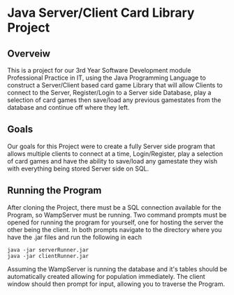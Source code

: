 # Java Server/Client Card Library Project

## Overveiw
This is a project for our 3rd Year Software Development module Professional Practice in IT, using the Java Programming Language to construct a Server/Client based card game Library that will allow Clients to connect to the Server, Register/Login to a Server side Database, play a selection of card games then save/load any previous gamestates from the database and continue off where they left.

## Goals 
Our goals for this Project were to create a fully Server side program that allows multiple clients to connect at a time, Login/Register, play a selection of card games and have the ability to save/load any gamestate they wish with everything being stored Server side on SQL.

## Running the Program
After cloning the Project, there must be a SQL connection available for the Program, so WampServer must be running. Two command prompts must be opened for running the program for yourself, one for hosting the server the other being the client. In both prompts navigate to the directory where you have the .jar files and run the following in each

`java -jar serverRunner.jar`\
`java -jar clientRunner.jar`

Assuming the WampServer is running the database and it's tables should be automatically created allowing for population immediately.
The client window should then prompt for input, allowing you to traverse the Program.














